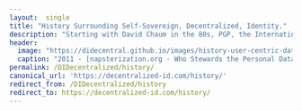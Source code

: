 ```yaml
---
layout:  single
title: "History Surrounding Self-Sovereign, Decentralized, Identity."
description: "Starting with David Chaum in the 80s, PGP, the International Planetwork Conference, Agenda for Sustainable Development, GDPR, and Bitcoin to the Present."
header:
  image: "https://didecentral.github.io/images/history-user-centric-data-identity.png"
  caption: "2011 - [napsterization.org - Who Stewards the Personal Data Question? Org Chart](http://napsterization.org/stories/archives/000769.html)"
permalink: /DIDecentralized/history/
canonical_url: 'https://decentralized-id.com/history/'
redirect_from: /DIDecentralized/history
redirect_to: https://decentralized-id.com/history/
---
```



